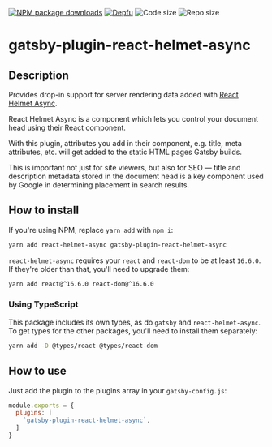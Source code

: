 [![NPM package downloads](https://img.shields.io/npm/dt/gatsby-plugin-react-helmet-async)](https://www.npmjs.com/package/gatsby-plugin-react-helmet-async)
[![Depfu](https://img.shields.io/depfu/Collabsalot/gatsby-plugin-react-helmet-async)](https://depfu.com/repos/github/Collabsalot/gatsby-plugin-react-helmet-async)
![Code size](https://img.shields.io/github/languages/code-size/Collabsalot/gatsby-plugin-react-helmet-async)
![Repo size](https://img.shields.io/github/repo-size/Collabsalot/gatsby-plugin-react-helmet-async)

# gatsby-plugin-react-helmet-async

## Description

Provides drop-in support for server rendering data added with [React Helmet Async](https://github.com/staylor/react-helmet-async).

React Helmet Async is a component which lets you control your document head using their React component.

With this plugin, attributes you add in their component, e.g. title, meta attributes, etc. will get added to the static HTML pages Gatsby builds.

This is important not just for site viewers, but also for SEO — title and description metadata stored in the document head is a key component used by Google in determining placement in search results.

## How to install

If you're using NPM, replace `yarn add` with `npm i`:

```bash
yarn add react-helmet-async gatsby-plugin-react-helmet-async
```

`react-helmet-async` requires your `react` and `react-dom` to be at least `16.6.0`. If they're older than that, you'll need to upgrade them:
 
```bash
yarn add react@^16.6.0 react-dom@^16.6.0
```

### Using TypeScript

This package includes its own types, as do `gatsby` and `react-helmet-async`. To get types for the other packages, you'll need to install them separately:

```bash
yarn add -D @types/react @types/react-dom
```

## How to use

Just add the plugin to the plugins array in your `gatsby-config.js`:

```js
module.exports = {
  plugins: [
    `gatsby-plugin-react-helmet-async`,
  ]
}
```
